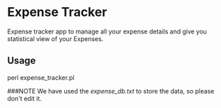 # Expense Tracker
Expense tracker app to manage all your expense details and give you statistical view of your Expenses.

## Usage
perl expense\_tracker.pl 

###NOTE
We have used the *expense\_db.txt* to store the data, so please don't edit it.
